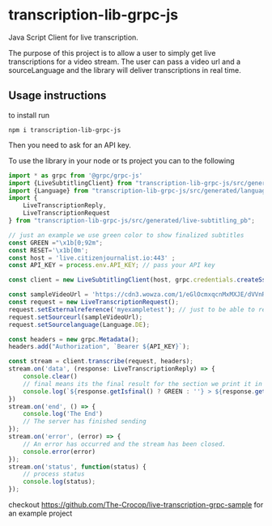 # transcription-lib-grpc-js
Java Script Client for live transcription.

The purpose of this project is to allow a user to simply get live transcriptions for a video stream.
The user can pass a video url and a sourceLanguage and the library will deliver transcriptions in real time.

## Usage instructions

to install run 

`npm i transcription-lib-grpc-js`

Then you need to ask for an API key.

To use the library in your node or ts project you can to the following

```typescript
import * as grpc from '@grpc/grpc-js'
import {LiveSubtitlingClient} from "transcription-lib-grpc-js/src/generated/live-subtitling_grpc_pb";
import {Language} from "transcription-lib-grpc-js/src/generated/language_pb";
import {
    LiveTranscriptionReply,
    LiveTranscriptionRequest
} from "transcription-lib-grpc-js/src/generated/live-subtitling_pb";

// just an example we use green color to show finalized subtitles
const GREEN ="\x1b[0;92m";
const RESET='\x1b[0m';
const host = 'live.citizenjournalist.io:443' ;
const API_KEY = process.env.API_KEY; // pass your API key

const client = new LiveSubtitlingClient(host, grpc.credentials.createSsl());

const sampleVideoUrl = 'https://cdn3.wowza.com/1/eGlOcmxqcnMxMXJE/dVVnR3o1/hls/live/playlist.m3u8'; // put in your video target
const request = new LiveTranscriptionRequest();
request.setExternalreference('myexampletest'); // just to be able to reference a request, gets returned in the response
request.setSourceurl(sampleVideoUrl);
request.setSourcelanguage(Language.DE);

const headers = new grpc.Metadata();
headers.add("Authorization", `Bearer ${API_KEY}`);

const stream = client.transcribe(request, headers);
stream.on('data', (response: LiveTranscriptionReply) => {
    console.clear()
    // final means its the final result for the section we print it in green color
    console.log(`${response.getIsfinal() ? GREEN : ''} > ${response.getResult()} ${RESET}`);
})
stream.on('end', () => {
    console.log('The End')
    // The server has finished sending
});
stream.on('error', (error) => {
    // An error has occurred and the stream has been closed.
    console.error(error)
});
stream.on('status', function(status) {
    // process status
    console.log(status);
});
```

checkout https://github.com/The-Crocop/live-transcription-grpc-sample for an example project

